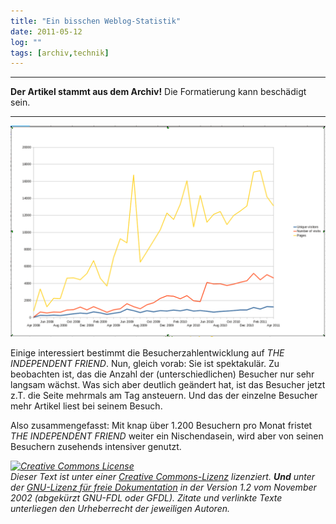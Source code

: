 ```yaml
---
title: "Ein bisschen Weblog-Statistik"
date: 2011-05-12
log: ""
tags: [archiv,technik]
---
```

<hr><b>Der Artikel stammt aus dem Archiv!</b> Die Formatierung kann beschädigt sein.<hr>

![weblog-statistik.png](weblog-statistik.png)

Einige interessiert bestimmt die Besucherzahlentwicklung auf <em>THE INDEPENDENT FRIEND</em>. Nun, gleich vorab: Sie ist spektakul&auml;r. Zu beobachten ist, das die Anzahl der (unterschiedlichen) Besucher nur sehr langsam w&auml;chst. Was sich aber deutlich ge&auml;ndert hat, ist das Besucher jetzt z.T. die Seite mehrmals am Tag ansteuern. Und das der einzelne Besucher mehr Artikel liest bei seinem Besuch.
<!--break-->
Also zusammengefasst: Mit knap &uuml;ber 1.200 Besuchern pro Monat fristet  <em>THE INDEPENDENT FRIEND</em> weiter ein Nischendasein, wird aber von seinen Besuchern zusehends intensiver genutzt.

<i><i><a rel="license" href="http://creativecommons.org/licenses/by-sa/3.0/de/"><img alt="Creative Commons License" style="border-width: 0pt;" src="http://i.creativecommons.org/l/by-sa/3.0/de/88x31.png" /></a><br />
Dieser <span xmlns:dc="http://purl.org/dc/elements/1.1/" href="http://purl.org/dc/dcmitype/Text" rel="dc:type">Text</span> ist unter einer <a rel="license" href="http://creativecommons.org/licenses/by-sa/3.0/de/">Creative Commons-Lizenz</a> lizenziert. <b>Und</b> unter der <a href="http://de.wikipedia.org/wiki/GFDL">GNU-Lizenz f&uuml;r freie Dokumentation</a> in der Version 1.2 vom November 2002 (abgek&uuml;rzt GNU-FDL oder GFDL). Zitate und verlinkte Texte unterliegen den Urheberrecht der jeweiligen Autoren.</i></i>
